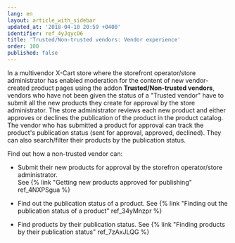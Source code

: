 ```yaml
---
lang: en
layout: article_with_sidebar
updated_at: '2018-04-10 20:59 +0400'
identifier: ref_4yJqycO6
title: 'Trusted/Non-trusted vendors: Vendor experience'
order: 100
published: false
---
```

In a multivendor X-Cart store where the storefront operator/store administrator has enabled moderation for the content of new vendor-created product pages using the addon **Trusted/Non-trusted vendors**, vendors who have not been given the status of a "Trusted vendor" have to submit all the new products they create for approval by the store administrator. The store administrator reviews each new product and either approves or declines the publication of the product in the product catalog. The vendor who has submitted a product for approval can track the product's publication status (sent for approval, approved, declined). They can also search/filter their products by the publication status. 

Find out how a non-trusted vendor can:

   * Submit their new products for approval by the storefron operator/store administrator.   
     See {% link "Getting new products approved for publishing" ref_4NXPSgua %}
     
   * Find out the publication status of a product.
     See {% link "Finding out the publication status of a product" ref_34yMnzpr %}
   
   * Find products by their publication status.
     See {% link "Finding products by their publication status" ref_7zAxJLQG %}
